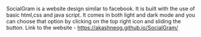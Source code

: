 SocialGram is a website design similar to facebook.
It is built with the use of basic html,css and java script.
It comes in both light and dark mode and you can choose that option by clicking on the top right icon and sliding the button.
Link to the website - https://akashneog.github.io/SocialGram/
